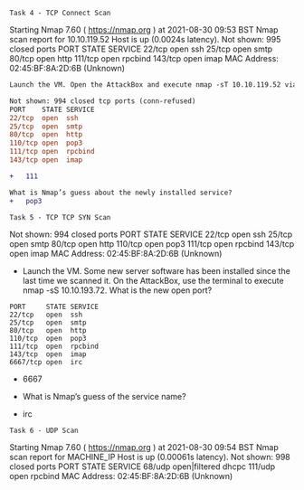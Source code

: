 ```Task 4 - TCP Connect Scan```


Starting Nmap 7.60 ( https://nmap.org ) at 2021-08-30 09:53 BST
Nmap scan report for 10.10.119.52
Host is up (0.0024s latency).
Not shown: 995 closed ports
PORT    STATE SERVICE
22/tcp  open  ssh
25/tcp  open  smtp
80/tcp  open  http
111/tcp open  rpcbind
143/tcp open  imap
MAC Address: 02:45:BF:8A:2D:6B (Unknown)

```diff
Launch the VM. Open the AttackBox and execute nmap -sT 10.10.119.52 via the terminal. A new service has been installed on this VM since our last scan. Which port number was closed in the scan above but is now open on this target VM?

Not shown: 994 closed tcp ports (conn-refused)
PORT    STATE SERVICE
22/tcp  open  ssh
25/tcp  open  smtp
80/tcp  open  http
110/tcp open  pop3
111/tcp open  rpcbind
143/tcp open  imap

+	111

What is Nmap’s guess about the newly installed service?
+	pop3
```

```Task 5 - TCP TCP SYN Scan```

Not shown: 994 closed ports
PORT    STATE SERVICE
22/tcp  open  ssh
25/tcp  open  smtp
80/tcp  open  http
110/tcp open  pop3
111/tcp open  rpcbind
143/tcp open  imap
MAC Address: 02:45:BF:8A:2D:6B (Unknown)

-	Launch the VM. Some new server software has been installed since the last time we scanned it. On the AttackBox, use the terminal to execute nmap -sS 10.10.193.72. What is the new open port?

```
PORT     STATE SERVICE
22/tcp   open  ssh
25/tcp   open  smtp
80/tcp   open  http
110/tcp  open  pop3
111/tcp  open  rpcbind
143/tcp  open  imap
6667/tcp open  irc
```

+	6667

-	What is Nmap’s guess of the service name?

+	irc

```Task 6 - UDP Scan```

Starting Nmap 7.60 ( https://nmap.org ) at 2021-08-30 09:54 BST
Nmap scan report for MACHINE_IP
Host is up (0.00061s latency).
Not shown: 998 closed ports
PORT    STATE         SERVICE
68/udp  open|filtered dhcpc
111/udp open          rpcbind
MAC Address: 02:45:BF:8A:2D:6B (Unknown)

